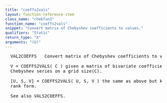```yaml
---
title: "coeffs2vals"
layout: function-reference-item
class_name: "chebfun2"
function_name: "coeffs2vals"
snippet: "Convert matrix of Chebyshev coefficients to values."
qualifiers: "Static"
return_type: "X"
arguments: "(U)"
---
```


<pre class="help-text">  VAL2COEFFS   Convert matrix of Chebyshev coefficients to values.
 
  V = COEFFS2VALS( C ) given a matrix of bivariate coefficient evaluate the 
  Chebyshev series on a grid size(C).
  
  [U, S, V] = COEFFS2VALS( U, S, V ) the same as above but keeps everything in low
  rank form. 
  
  See also VALS2COEFFS.
</pre>